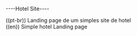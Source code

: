 ----Hotel Site----

((pt-br)) Landing page de um simples site de hotel
<Br/>
((en)) Simple hotel Landing page 
